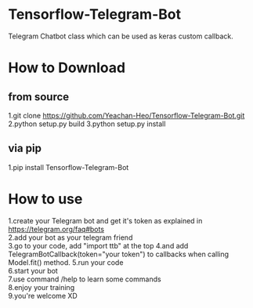 # Tensorflow-Telegram-Bot
Telegram Chatbot class which can be used as keras custom callback.
# How to Download
## from source
1.git clone https://github.com/Yeachan-Heo/Tensorflow-Telegram-Bot.git
2.python setup.py build
3.python setup.py install
## via pip
1.pip install Tensorflow-Telegram-Bot
# How to use
1.create your Telegram bot and get it's token as explained in https://telegram.org/faq#bots  
2.add your bot as your telegram friend  
3.go to your code, add "import ttb" at the top 
4.and add TelegramBotCallback(token="your token") to callbacks when calling Model.fit() method.
5.run your code  
6.start your bot  
7.use command /help to learn some commands  
8.enjoy your training  
9.you're welcome XD  
